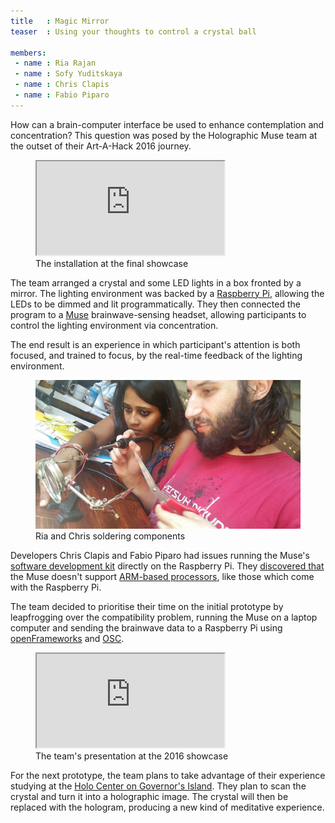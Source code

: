 ```yaml
---
title   : Magic Mirror
teaser  : Using your thoughts to control a crystal ball

members:
 - name : Ria Rajan
 - name : Sofy Yuditskaya
 - name : Chris Clapis
 - name : Fabio Piparo
---
```


How can a brain-computer interface be used to enhance contemplation and concentration? This question was posed by the Holographic Muse team at the outset of their Art-A-Hack 2016 journey.

<figure class="video ratio-54 with-caption">
	<iframe src="https://player.vimeo.com/video/175638114"></iframe>
	<figcaption>The installation at the final showcase</figcaption>
</figure>

The team arranged a crystal and some LED lights in a box fronted by a mirror. The lighting environment was backed by a [Raspberry Pi](https://www.raspberrypi.org/), allowing the LEDs to be dimmed and lit programmatically. They then connected the program to a [Muse](http://www.choosemuse.com/) brainwave-sensing headset, allowing participants to control the lighting environment via concentration.

The end result is an experience in which participant's attention is both focused, and trained to focus, by the real-time feedback of the lighting environment.

<figure>
	<img src="/images/projects/2016/magic-mirror/ria-chris.jpg" alt="Ria and Chris soldering components" />
	<figcaption>Ria and Chris soldering components</figcaption>
</figure>

Developers Chris Clapis and Fabio Piparo had issues running the Muse's [software development kit](http://www.choosemuse.com/developer-kit/) directly on the Raspberry Pi. They [discovered that](http://forum.choosemuse.com/t/interfacing-muse-with-rasperry-pi-or-arduino/202) the Muse doesn't support [ARM-based processors](https://en.wikipedia.org/wiki/ARM_architecture), like those which come with the Raspberry Pi.

The team decided to prioritise their time on the initial prototype by leapfrogging over the compatibility problem, running the Muse on a laptop computer and sending the brainwave data to a Raspberry Pi using [openFrameworks](http://openframeworks.cc/) and [OSC](http://opensoundcontrol.org/introduction-osc).

<figure class="video ratio-55 with-caption">
	<iframe src="https://www.youtube.com/embed/cK9mpNafr20" allowfullscreen></iframe>
	<figcaption>The team's presentation at the 2016 showcase</figcaption>
</figure>

For the next prototype, the team plans to take advantage of their experience studying at the [Holo Center on Governor's Island](http://holocenter.org/). They plan to scan the crystal and turn it into a holographic image. The crystal will then be replaced with the hologram, producing a new kind of meditative experience.